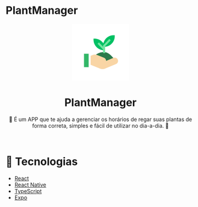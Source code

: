 # PlantManager

<div align="center">
  <img src="assets/icon.png" width="150" />
  <h1>PlantManager</h1>
  <p>🌱 É um APP que te ajuda a gerenciar os horários de regar suas plantas de forma correta, simples e fácil de utilizar no dia-a-dia. 🌱</p>
</div>
<br>

# 🚀 Tecnologias 
- [React](https://reactjs.org/)
- [React Native](https://reactnative.dev/)
- [TypeScript](https://www.typescriptlang.org/)
- [Expo](https://expo.io/)
